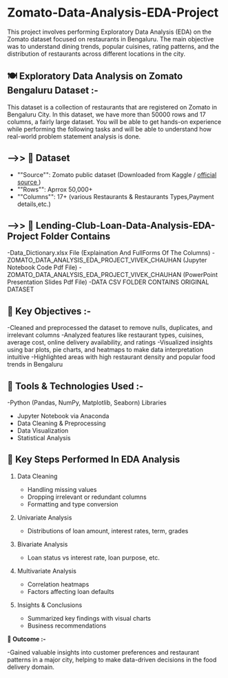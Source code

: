 # **Zomato-Data-Analysis-EDA-Project**

This project involves performing Exploratory Data Analysis (EDA) on the Zomato dataset focused on restaurants in Bengaluru. The main objective was to understand dining trends, popular cuisines, rating patterns, and the distribution of restaurants across different locations in the city.

## **🍽️ Exploratory Data Analysis on Zomato Bengaluru Dataset :-**

This dataset is a collection of restaurants that are registered on Zomato in Bengaluru City. In this dataset, we have more than 50000 rows and 17 columns, a fairly large dataset. You will be able to get hands-on experience while performing the following tasks and will be able to understand how real-world problem statement analysis is done.

## **-->> 📁 Dataset**

- ""Source"": Zomato public dataset (Downloaded from Kaggle / <a href = "https://www.kaggle.com/datasets/rajeshrampure/zomato-dataset" > official source </a> )
- ""Rows"": Aprrox 50,000+
- ""Columns"": 17+ (various Restaurants & Restaurants Types,Payment details,etc.)

## **-->> 📂 Lending-Club-Loan-Data-Analysis-EDA-Project Folder Contains**

-Data_Dictionary.xlsx File (Explaination And FullForms Of The Columns)
-ZOMATO_DATA_ANALYSIS_EDA_PROJECT_VIVEK_CHAUHAN (Jupyter Notebook Code Pdf File)
-ZOMATO_DATA_ANALYSIS_EDA_PROJECT_VIVEK_CHAUHAN (PowerPoint Presentation Slides Pdf File)
-DATA CSV FOLDER CONTAINS ORIGINAL DATASET


## **📌 Key Objectives :-**

-Cleaned and preprocessed the dataset to remove nulls, duplicates, and irrelevant columns
-Analyzed features like restaurant types, cuisines, average cost, online delivery availability, and ratings
-Visualized insights using bar plots, pie charts, and heatmaps to make data interpretation intuitive
-Highlighted areas with high restaurant density and popular food trends in Bengaluru

## **🔧 Tools & Technologies Used :-**

-Python (Pandas, NumPy, Matplotlib, Seaborn) Libraries
- Jupyter Notebook via Anaconda
- Data Cleaning & Preprocessing
- Data Visualization
- Statistical Analysis

## **📌 Key Steps Performed In EDA Analysis**

1. Data Cleaning
   - Handling missing values
   - Dropping irrelevant or redundant columns
   - Formatting and type conversion

2. Univariate Analysis
   - Distributions of loan amount, interest rates, term, grades

3. Bivariate Analysis
   - Loan status vs interest rate, loan purpose, etc.

4. Multivariate Analysis
   - Correlation heatmaps
   - Factors affecting loan defaults

5. Insights & Conclusions
   - Summarized key findings with visual charts
   - Business recommendations

**🎯 Outcome :-**

-Gained valuable insights into customer preferences and restaurant patterns in a major city, helping to make data-driven decisions in the food delivery domain.
